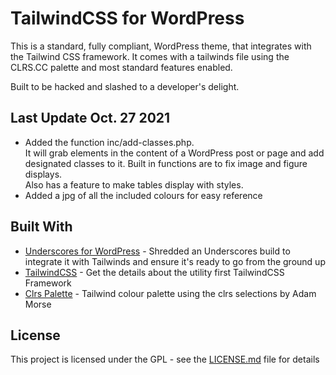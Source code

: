 # TailwindCSS for WordPress

This is a standard, fully compliant, WordPress theme, that integrates with the Tailwind CSS framework.  It comes with a tailwinds file using the CLRS.CC palette and most standard features enabled.

Built to be hacked and slashed to a developer's delight.

## Last Update Oct. 27 2021

* Added the function inc/add-classes.php.  
It will grab elements in the content of a WordPress post or page and add designated classes to it.  Built in functions are to fix image and figure displays.  
Also has a feature to make tables display with styles.
* Added a jpg of all the included colours for easy reference

## Built With

* [Underscores for WordPress](http://www.underscores.me) - Shredded an Underscores build to integrate it with Tailwinds and ensure it's ready to go from the ground up
* [TailwindCSS](https://www.tailwindcss.com/) - Get the details about the utility first TailwindCSS Framework
* [Clrs  Palette](https://www.clrs.cc) - Tailwind colour palette using the clrs selections by Adam Morse

## License

This project is licensed under the GPL - see the [LICENSE.md](LICENSE.md) file for details
